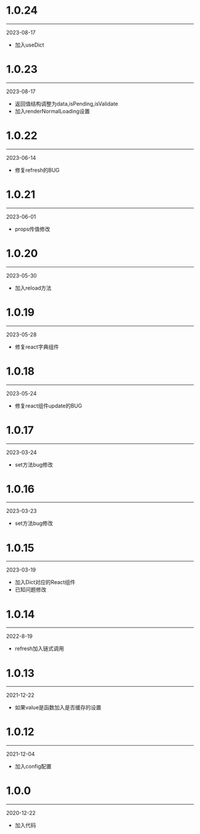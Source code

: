 # 1.0.24

***

2023-08-17

* 加入useDict

# 1.0.23

***

2023-08-17

* 返回值结构调整为data,isPending,isValidate
* 加入renderNormalLoading设置

# 1.0.22

***

2023-06-14

* 修复refresh的BUG

# 1.0.21

***

2023-06-01

* props传值修改

# 1.0.20

***

2023-05-30

* 加入reload方法

# 1.0.19

***

2023-05-28

* 修复react字典组件

# 1.0.18

***

2023-05-24

* 修复react组件update的BUG

# 1.0.17

***

2023-03-24

* set方法bug修改

# 1.0.16

***

2023-03-23

* set方法bug修改

# 1.0.15

***

2023-03-19

* 加入Dict对应的React组件
* 已知问题修改

# 1.0.14

***

2022-8-19

* refresh加入链式调用

# 1.0.13

***

2021-12-22

* 如果value是函数加入是否缓存的设置

# 1.0.12

***

2021-12-04

* 加入config配置

# 1.0.0

***

2020-12-22

* 加入代码
